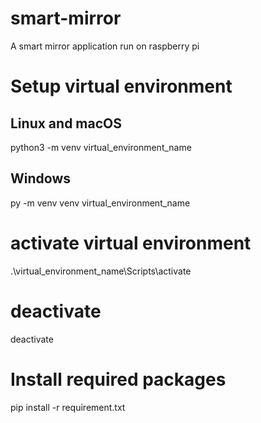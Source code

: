 # smart-mirror
A smart mirror application run on raspberry pi

# Setup virtual environment
## Linux and macOS
python3 -m venv virtual_environment_name
## Windows
py -m venv venv virtual_environment_name

# activate virtual environment
.\virtual_environment_name\Scripts\activate  

# deactivate
deactivate

# Install required packages
pip install -r requirement.txt

